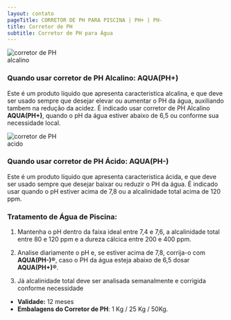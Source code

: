 ```yaml
---
layout: contato
pageTitle: CORRETOR DE PH PARA PISCINA | PH+ | PH- 
title: Corretor de PH
subtitle: Corretor de PH para Água
---
```


<img class="img-responsive pull-right" style="max-width: 28%;" src="../../website/images/corretor de PH alcalino.png" alt="corretor de PH alcalino">

### Quando usar corretor de PH Alcalino: **AQUA(PH+)**

Este é um produto líquido que apresenta caracteristica alcalina, e que deve ser usado sempre que desejar elevar ou aumentar o PH da  água, auxiliando tambem na redução da acidez. 
É indicado usar corretor de PH Alcalino **AQUA(PH+)**, quando o pH da água estiver abaixo de 6,5 ou conforme sua necessidade local.
 
<img class="img-responsive pull-left" style="max-width: 28%;" src="../../website/images/corretor de PH acido.png" alt="corretor de PH acido">  
 
### Quando usar corretor de PH Ácido: **AQUA(PH-)**

Este é um produto líquido que apresenta caracteristica ácida, e que deve ser usado sempre que desejar baixar ou reduzir o PH da  água.
É indicado usar quando o pH estiver acima de 7,8 ou a alcalinidade total acima de 120 ppm. 

### Tratamento de Água de Piscina:

1) Mantenha o pH dentro da faixa ideal entre 7,4 e 7,6, a alcalinidade total entre 80 e 120 ppm e a dureza cálcica entre 200 e 400 ppm.

2) Analise diariamente o pH e, se estiver acima de 7,8, corrija-o com **AQUA(PH-)®**, caso o PH da água esteja abaixo de 6,5 dosar **AQUA(PH+)®**.

3) Já alcalinidade total deve ser analisada semanalmente e corrigida conforme necessidade  


 
- **Validade:** 12 meses
- **Embalagens do Corretor de PH**: 1 Kg / 25 Kg / 50Kg.

  


